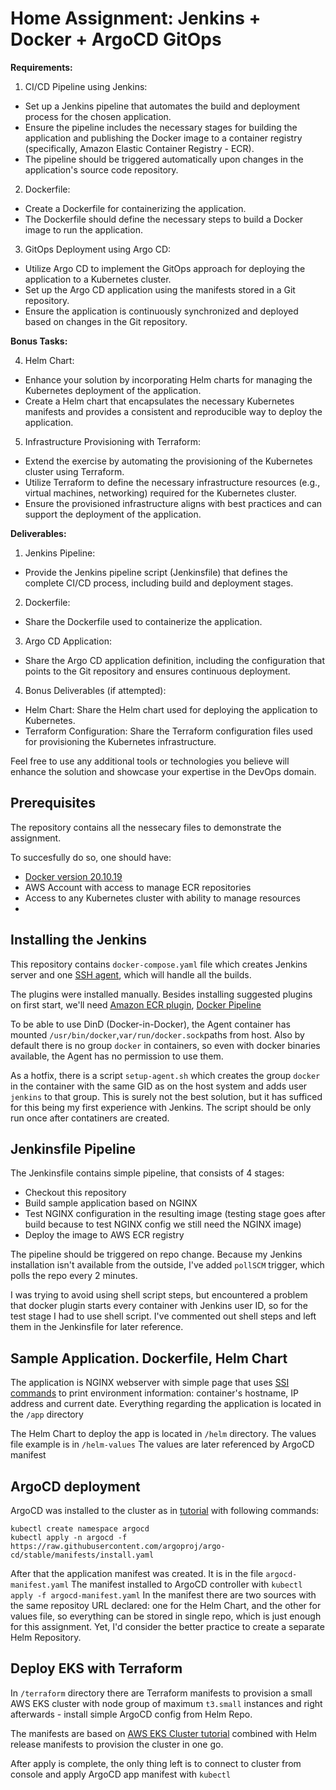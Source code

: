 # Home Assignment: Jenkins + Docker + ArgoCD GitOps

**Requirements:**  
1. CI/CD Pipeline using Jenkins:  
- Set up a Jenkins pipeline that automates the build and deployment process for the chosen application.  
- Ensure the pipeline includes the necessary stages for building the application and publishing the Docker image to a container registry (specifically, Amazon Elastic Container Registry - ECR).  
- The pipeline should be triggered automatically upon changes in the application's source code repository.  
  
2. Dockerfile:  
- Create a Dockerfile for containerizing the application.  
- The Dockerfile should define the necessary steps to build a Docker image to run the application.  
  
3. GitOps Deployment using Argo CD:  
- Utilize Argo CD to implement the GitOps approach for deploying the application to a Kubernetes cluster.  
- Set up the Argo CD application using the manifests stored in a Git repository.  
- Ensure the application is continuously synchronized and deployed based on changes in the Git repository.  
  
**Bonus Tasks:**  

4. Helm Chart:  
- Enhance your solution by incorporating Helm charts for managing the Kubernetes deployment of the application.  
- Create a Helm chart that encapsulates the necessary Kubernetes manifests and provides a consistent and reproducible way to deploy the application.  
  
5. Infrastructure Provisioning with Terraform:  
- Extend the exercise by automating the provisioning of the Kubernetes cluster using Terraform.  
- Utilize Terraform to define the necessary infrastructure resources (e.g., virtual machines, networking) required for the Kubernetes cluster.  
- Ensure the provisioned infrastructure aligns with best practices and can support the deployment of the application.

  

**Deliverables:**  
1. Jenkins Pipeline:  
- Provide the Jenkins pipeline script (Jenkinsfile) that defines the complete CI/CD process, including build and deployment stages.  
  
2. Dockerfile:  
- Share the Dockerfile used to containerize the application.  
  
3. Argo CD Application:  
- Share the Argo CD application definition, including the configuration that points to the Git repository and ensures continuous deployment.  
  
4. Bonus Deliverables (if attempted):  
- Helm Chart: Share the Helm chart used for deploying the application to Kubernetes.  
- Terraform Configuration: Share the Terraform configuration files used for provisioning the Kubernetes infrastructure.  
  

Feel free to use any additional tools or technologies you believe will enhance the solution and showcase your expertise in the DevOps domain.


## Prerequisites
The repository contains all the nessecary files to demonstrate the assignment.

To succesfully do so, one should have:
 - [Docker version 20.10.19](https://docs.docker.com/desktop/install/linux-install/)
 - AWS Account with access to manage ECR repositories
 - Access to any Kubernetes cluster with ability to manage resources
 - 
 
## Installing the Jenkins
This repository contains `docker-compose.yaml` file which creates Jenkins server and one [SSH agent](https://plugins.jenkins.io/ssh-agent/), which will handle all the builds.

The plugins were installed manually.
Besides installing suggested plugins on first start, we'll need [Amazon ECR plugin](https://plugins.jenkins.io/amazon-ecr), [Docker Pipeline](https://plugins.jenkins.io/docker-workflow)

To be able to use DinD (Docker-in-Docker), the Agent container has mounted `/usr/bin/docker`,`var/run/docker.sock`paths from host.
Also by default there is no group `docker` in containers, so even with docker binaries available, the Agent has no permission to use them.

As a hotfix, there is a script `setup-agent.sh` which creates the group `docker` in the container with the same GID as on the host system and adds user `jenkins` to that group. This is surely not the best solution, but it has sufficed for this being my first experience with Jenkins. The script should be only run once after contatiners are created.

## Jenkinsfile Pipeline

The Jenkinsfile contains simple pipeline, that consists of 4 stages:

 - Checkout this repository
 - Build sample application based on NGINX
 - Test NGINX configuration in the resulting image (testing stage goes after build because to test NGINX config we still need the NGINX image)
 - Deploy the image to AWS ECR registry
 
The pipeline should be triggered on repo change. Because my Jenkins installation isn't available from the outside, I've added `pollSCM` trigger, which polls the repo every 2 minutes.

I was trying to avoid using shell script steps, but encountered a problem that docker plugin starts every container with Jenkins user ID, so for the test stage I had to use shell script.
I've commented out shell steps and left them in the Jenkinsfile for later reference.


## Sample Application. Dockerfile, Helm Chart
The application is NGINX webserver with simple page that uses [SSI commands](http://nginx.org/en/docs/http/ngx_http_ssi_module.html) to print environment information: container's hostname, IP address and current date.
Everything regarding the application is located in the `/app` directory

The Helm Chart to deploy the app is located in `/helm` directory.
The values file example is in `/helm-values`
The values are later referenced by ArgoCD manifest

## ArgoCD deployment
ArgoCD was installed to the cluster as in [tutorial](https://redhat-scholars.github.io/argocd-tutorial/argocd-tutorial/01-setup.html) with following commands:

    kubectl create namespace argocd 
    kubectl apply -n argocd -f https://raw.githubusercontent.com/argoproj/argo-cd/stable/manifests/install.yaml
After that the application manifest was created. It is in the file `argocd-manifest.yaml`
The manifest installed to ArgoCD controller with
`kubectl apply -f argocd-manifest.yaml`
In the manifest there are two sources with the same repositoy URL declared: one for the Helm Chart, and the other for values file, so everything can be stored in single repo, which is just enough for this assignment. 
Yet, I'd consider the better practice to create a separate Helm Repository.


## Deploy EKS with Terraform
In `/terraform` directory there are Terraform manifests to provision a small AWS EKS cluster with node group of maximum `t3.small` instances and right afterwards - install simple ArgoCD config from Helm Repo.

The manifests are based on [AWS EKS Cluster tutorial](https://developer.hashicorp.com/terraform/tutorials/kubernetes/eks) combined with Helm release manifests to provision the cluster in one go.

After apply is complete, the only thing left is to connect to cluster from console and apply ArgoCD app manifest with `kubectl`

